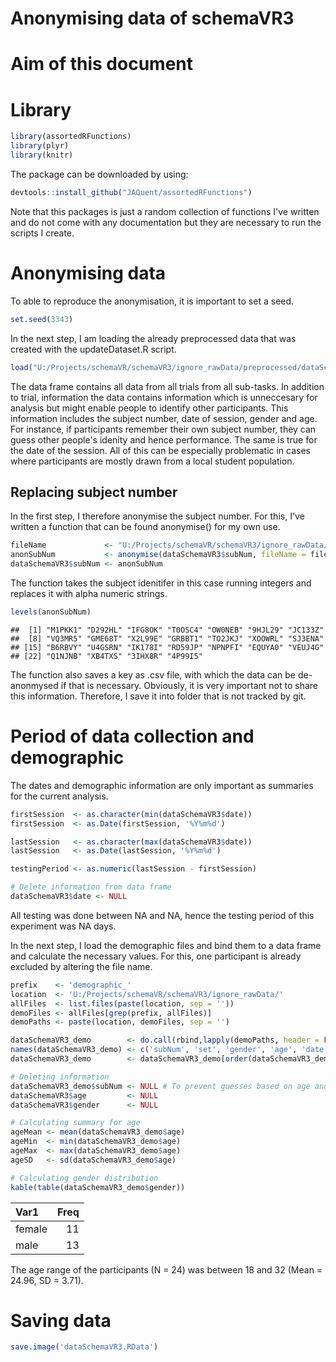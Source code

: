 Anonymising data of schemaVR3
================

Aim of this document
====================

Library
=======

``` r
library(assortedRFunctions)
library(plyr)
library(knitr)
```

The package can be downloaded by using:

``` r
devtools::install_github("JAQuent/assortedRFunctions")
```

Note that this packages is just a random collection of functions I've written and do not come with any documentation but they are necessary to run the scripts I create.

Anonymising data
================

To able to reproduce the anonymisation, it is important to set a seed.

``` r
set.seed(3343)
```

In the next step, I am loading the already preprocessed data that was created with the updateDataset.R script.

``` r
load("U:/Projects/schemaVR/schemaVR3/ignore_rawData/preprocessed/dataSchemaVR3.RData")
```

The data frame contains all data from all trials from all sub-tasks. In addition to trial, information the data contains information which is unneccesary for analysis but might enable people to identify other participants. This information includes the subject number, date of session, gender and age. For instance, if participants remember their own subject number, they can guess other people's idenity and hence performance. The same is true for the date of the session. All of this can be especially problematic in cases where participants are mostly drawn from a local student population.

Replacing subject number
------------------------

In the first step, I therefore anonymise the subject number. For this, I've written a function that can be found anonymise() for my own use.

``` r
fileName             <- "U:/Projects/schemaVR/schemaVR3/ignore_rawData/preprocessed/schemaVR3_anonKey"
anonSubNum           <- anonymise(dataSchemaVR3$subNum, fileName = fileName)
dataSchemaVR3$subNum <- anonSubNum
```

The function takes the subject idenitifer in this case running integers and replaces it with alpha numeric strings.

``` r
levels(anonSubNum)
```

    ##  [1] "M1PKK1" "D292HL" "IFG8OK" "T0OSC4" "OW0NEB" "9HJL29" "JC133Z"
    ##  [8] "VQ3MR5" "GME68T" "X2L99E" "GRBBT1" "TO2JKJ" "XOOWRL" "SJ3ENA"
    ## [15] "B6RBVY" "U4GSRN" "IK178I" "RD59JP" "NPNPFI" "EQUYA0" "VEUJ4G"
    ## [22] "Q1NJNB" "XB4TXS" "3IHX8R" "4P99I5"

The function also saves a key as .csv file, with which the data can be de-anonmysed if that is necessary. Obviously, it is very important not to share this information. Therefore, I save it into folder that is not tracked by git.

Period of data collection and demographic
=========================================

The dates and demographic information are only important as summaries for the current analysis.

``` r
firstSession  <- as.character(min(dataSchemaVR3$date))
firstSession  <- as.Date(firstSession, '%Y%m%d')

lastSession   <- as.character(max(dataSchemaVR3$date))
lastSession   <- as.Date(lastSession, '%Y%m%d')

testingPeriod <- as.numeric(lastSession - firstSession)

# Delete information from data frame
dataSchemaVR3$date <- NULL
```

All testing was done between NA and NA, hence the testing period of this experiment was NA days.

In the next step, I load the demographic files and bind them to a data frame and calculate the necessary values. For this, one participant is already excluded by altering the file name.

``` r
prefix    <- 'demographic_'
location  <- 'U:/Projects/schemaVR/schemaVR3/ignore_rawData/'
allFiles  <- list.files(paste(location, sep = ''))
demoFiles <- allFiles[grep(prefix, allFiles)]
demoPaths <- paste(location, demoFiles, sep = '')

dataSchemaVR3_demo        <- do.call(rbind,lapply(demoPaths, header = FALSE, sep = ' ',read.csv))
names(dataSchemaVR3_demo) <- c('subNum', 'set', 'gender', 'age', 'date', 'startTime', 'endTime')
dataSchemaVR3_demo        <- dataSchemaVR3_demo[order(dataSchemaVR3_demo$subNum), ]

# Deleting information
dataSchemaVR3_demo$subNum <- NULL # To prevent guesses based on age and gender
dataSchemaVR3$age         <- NULL
dataSchemaVR3$gender      <- NULL

# Calculating summary for age
ageMean <- mean(dataSchemaVR3_demo$age)
ageMin  <- min(dataSchemaVR3_demo$age)
ageMax  <- max(dataSchemaVR3_demo$age)
ageSD   <- sd(dataSchemaVR3_demo$age)

# Calculating gender distribution
kable(table(dataSchemaVR3_demo$gender))
```

| Var1   |  Freq|
|:-------|-----:|
| female |    11|
| male   |    13|

The age range of the participants (N = 24) was between 18 and 32 (Mean = 24.96, SD = 3.71).

Saving data
===========

``` r
save.image('dataSchemaVR3.RData')
```
